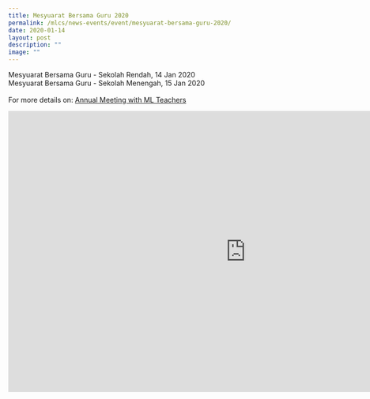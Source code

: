 ```yaml
---
title: Mesyuarat Bersama Guru 2020
permalink: /mlcs/news-events/event/mesyuarat-bersama-guru-2020/
date: 2020-01-14
layout: post
description: ""
image: ""
---
```

Mesyuarat Bersama Guru - Sekolah Rendah, 14 Jan 2020  
Mesyuarat Bersama Guru - Sekolah Menengah, 15 Jan 2020  
&nbsp;  
For more details on:&nbsp;[Annual Meeting with ML Teachers](/mlcs/professional-development-programmes/other-programmes/annual-meeting-with-ml-teachers)

<iframe allowfullscreen="true" height="569" width="960" frameborder="0" src="https://docs.google.com/presentation/d/e/2PACX-1vSzQgMohTCcAG7K9fBTF4BQ7zMYjWHE9rOdOtW9ycH9K4UdE5tAE9oX-UktWDb0_gkhqWOJACzG-57Q/embed?start=true&amp;loop=true&amp;delayms=5000"></iframe>